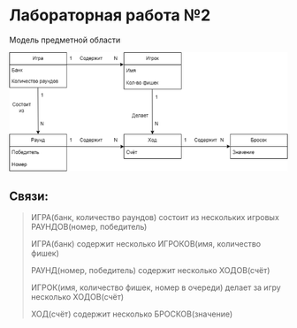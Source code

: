 # Лабораторная работа №2

Модель предметной области

![Модель](images/lab2.png)

## Связи:
> ИГРА(банк, количество раундов) состоит из нескольких игровых РАУНДОВ(номер, победитель)
> 
> ИГРА(банк) содержит несколько ИГРОКОВ(имя, количество фишек)
> 
> РАУНД(номер, победитель) содержит несколько ХОДОВ(счёт)
> 
> ИГРОК(имя, количество фишек, номер в очереди) делает за игру несколько ХОДОВ(счёт)
> 
> ХОД(счёт) содержит несколько БРОСКОВ(значение)
